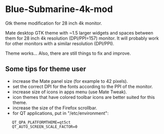 # Blue-Submarine-4k-mod
Gtk theme modification for 28 inch 4k monitor.

Mate desktop GTK theme with ~1.5 larger widgets and spaces between them for 28 inch 4k resolution (DPI/PPI=157) monitor. It will probably work for other monitors with a similar resolution (DPI/PPI).

Theme works... Also, there are still things to fix and improve.

## Some tips for theme user

- increase the Mate panel size (for example to 42 pixels).
- set the correct DPI for the fonts according to the PPI of the monitor.
- increase size of icons in apps menu (use Mate Tweak).
- icon themes that have colored toolbar icons are better suited for this theme.
- increase the size of the Firefox scrollbar.
- for QT applications, put in "/etc/environment":
```
   QT_QPA_PLATFORMTHEME=qt5ct
   QT_AUTO_SCREEN_SCALE_FACTOR=0
```
